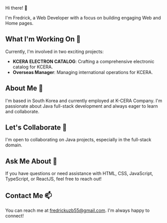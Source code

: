 Hi there! 👋

I'm Fredrick, a Web Developer with a focus on building engaging Web and Home pages.

## What I'm Working On 🔭

Currently, I'm involved in two exciting projects:
- **KCERA ELECTRON CATALOG**: Crafting a comprehensive electronic catalog for KCERA.
- **Overseas Manager**: Managing international operations for KCERA.

## About Me 🌱

I'm based in South Korea and currently employed at K-CERA Company. I'm passionate about Java full-stack development and always eager to learn and collaborate.

## Let's Collaborate 👯

I'm open to collaborating on Java projects, especially in the full-stack domain.

## Ask Me About 💬

If you have questions or need assistance with HTML, CSS, JavaScript, TypeScript, or ReactJS, feel free to reach out!

## Contact Me 📫

You can reach me at fredrickuzb55@gmail.com. I'm always happy to connect!
